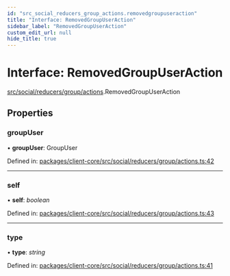 ```yaml
---
id: "src_social_reducers_group_actions.removedgroupuseraction"
title: "Interface: RemovedGroupUserAction"
sidebar_label: "RemovedGroupUserAction"
custom_edit_url: null
hide_title: true
---
```


# Interface: RemovedGroupUserAction

[src/social/reducers/group/actions](../modules/src_social_reducers_group_actions.md).RemovedGroupUserAction

## Properties

### groupUser

• **groupUser**: GroupUser

Defined in: [packages/client-core/src/social/reducers/group/actions.ts:42](https://github.com/xr3ngine/xr3ngine/blob/2d83606b6/packages/client-core/src/social/reducers/group/actions.ts#L42)

___

### self

• **self**: *boolean*

Defined in: [packages/client-core/src/social/reducers/group/actions.ts:43](https://github.com/xr3ngine/xr3ngine/blob/2d83606b6/packages/client-core/src/social/reducers/group/actions.ts#L43)

___

### type

• **type**: *string*

Defined in: [packages/client-core/src/social/reducers/group/actions.ts:41](https://github.com/xr3ngine/xr3ngine/blob/2d83606b6/packages/client-core/src/social/reducers/group/actions.ts#L41)
